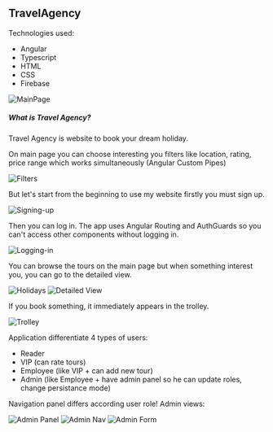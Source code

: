 TravelAgency
---

Technologies used:
- Angular
- Typescript
- HTML
- CSS
- Firebase

![MainPage](readmeFiles/mainPage.png)

##### What is Travel Agency?
Travel Agency is website to book your dream holiday. 

On main page you can choose interesting you filters like location,
rating, price range which works simultaneously (Angular Custom Pipes)

![Filters](readmeFiles/filters.png)

But let's start from the beginning to use my website firstly you must sign up.

![Signing-up](readmeFiles/signingUp.png)

Then you can log in.
The app uses Angular Routing and AuthGuards so you can't access other components without logging in.


![Logging-in](readmeFiles/signingIn.png)

You can browse the tours on the main page but when something interest you, you can go to the detailed view.

![Holidays](readmeFiles/holidays.png)
![Detailed View](readmeFiles/detailedView.png)

If you book something, it immediately appears in the trolley.

![Trolley](readmeFiles/trolley.png)

Application differentiate 4 types of users:
- Reader
- VIP (can rate tours)
- Employee (like VIP + can add new tour)
- Admin (like Employee + have admin panel so he can update roles, change persistance mode)

Navigation panel differs according user role!
Admin views:

![Admin Panel](readmeFiles/adminPanel.png)
![Admin Nav](readmeFiles/adminNav.png)
![Admin Form](readmeFiles/AdminForm.png)



